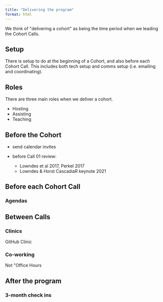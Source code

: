 ```yaml
---
title: "Delivering the program"
format: html
---
```


We think of "delivering a cohort" as being the time period when we leading the Cohort Calls.

## Setup

There is setup to do at the beginning of a Cohort, and also before each Cohort Call. This includes both tech setup and comms setup (i.e. emailing and coordinating).

## Roles

There are three main roles when we deliver a cohort.

-   Hosting
-   Assisting
-   Teaching

## Before the Cohort

-   send calendar invites

-   before Call 01 review:

    -   Lowndes et al 2017, Perkel 2017
    -   Lowndes & Horst CascadiaR keynote 2021

## Before each Cohort Call

### Agendas

## Between Calls

### Clinics

GitHub Clinic

### Co-working

Not "Office Hours

## After the program

### 3-month check ins





